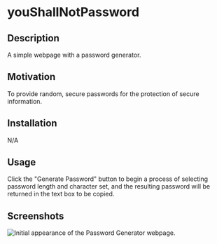 # youShallNotPassword

## Description
A simple webpage with a password generator.

## Motivation
To provide random, secure passwords for the protection of secure information.

## Installation
N/A

## Usage
Click the "Generate Password" button to begin a process of selecting password length and character set, and the resulting password will be returned in the text box to be copied.

## Screenshots
<img src="./images/passgen_scrsht_083022_1" alt="Initial appearance of the Password Generator webpage."></img>
